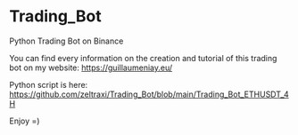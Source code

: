 # Trading_Bot
Python Trading Bot on Binance

You can find every information on the creation and tutorial of this trading bot on my website:
https://guillaumeniay.eu/

Python script is here: 
https://github.com/zeltraxi/Trading_Bot/blob/main/Trading_Bot_ETHUSDT_4H

Enjoy =)
